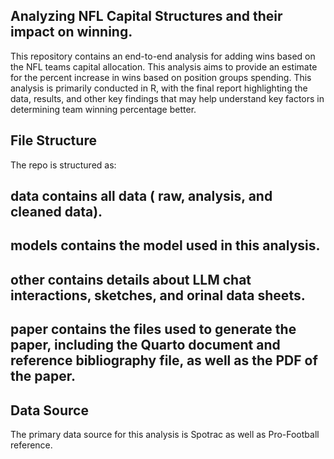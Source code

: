 ## Analyzing NFL Capital Structures and their impact on winning.
This repository contains an end-to-end analysis for adding wins based on the NFL teams capital allocation. This analysis aims to provide an estimate for the percent increase in wins based on position groups spending.   This analysis is primarily conducted in R, with the final report highlighting the data, results, and other key findings that may help understand key factors in determining team winning percentage better.

## File Structure
The repo is structured as:
## data contains all data ( raw, analysis, and cleaned data).
## models contains the model used in this analysis.
## other contains details about LLM chat interactions, sketches, and orinal data sheets.
## paper contains the files used to generate the paper, including the Quarto document and reference bibliography file, as well as the PDF of the paper.

## Data Source
The primary data source for this analysis is Spotrac as well as Pro-Football reference. 
